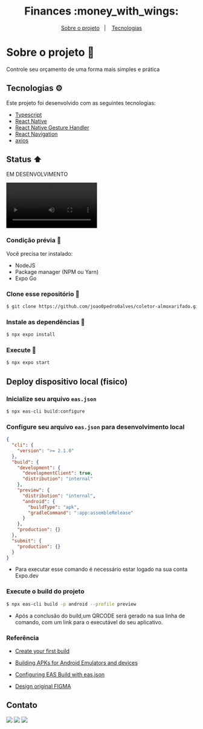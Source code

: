 <h1 align="center">
  Finances :money_with_wings:
</h1>

<p align="center">
  <a href="#sobre-o-projeto-book">Sobre o projeto</a>&nbsp;&nbsp;&nbsp;|&nbsp;&nbsp;&nbsp;
  <a href="#tecnologias-gear">Tecnologias</a>
</p>

# Sobre o projeto :book:
Controle seu orçamento de uma forma mais simples e prática

## Tecnologias :gear:

Este projeto foi desenvolvido com as seguintes tecnologias:

-   [Typescript](https://www.typescriptlang.org/)
-   [React Native](https://reactnative.dev)
-   [React Native Gesture Handler](https://yarnpkg.com/package/react-native-gesture-handler)
-   [React Navigation](https://reactnavigation.org)
-   [axios](https://yarnpkg.com/package/axios)

## Status :arrow_up:

EM DESENVOLVIMENTO

<div width=240>
  <video src='https://user-images.githubusercontent.com/78969510/196445145-56592414-234e-4a57-b2e6-6e7eb5367d20.mp4' width=240 />
</div>

### Condição prévia :pushpin:

Você precisa ter instalado:

-   NodeJS
-   Package manager (NPM ou Yarn)
-   Expo Go

### Clone esse repositório :floppy_disk:

```bash
$ git clone https://github.com/joao0pedro0alves/coletor-almoxarifado.git
```

### Instale as dependências :wrench:

```bash
$ npx expo install
```

### Execute :iphone:

```bash
$ npx expo start
```

## Deploy dispositivo local (fisico)

### Inicialize seu arquivo `eas.json`

```bash
$ npx eas-cli build:configure
```

### Configure seu arquivo `eas.json` para desenvolvimento local

```json
{
  "cli": {
    "version": ">= 2.1.0"
  },
  "build": {
    "development": {
      "developmentClient": true,
      "distribution": "internal"
    },
    "preview": {
      "distribution": "internal",
      "android": {
        "buildType": "apk",
        "gradleCommand": ":app:assembleRelease"
      }
    },
    "production": {}
  },
  "submit": {
    "production": {}
  }
}
```

- Para executar esse comando é necessário estar logado na sua conta Expo.dev

### Execute o build do projeto

```bash
$ npx eas-cli build -p android --profile preview
```

- Após a conclusão do build,um QRCODE será gerado na sua linha de comando, com um link para o executável do seu aplicativo.


### Referência

- [Create your first build](https://docs.expo.dev/build/setup/)
- [Building APKs for Android Emulators and devices](https://docs.expo.dev/build-reference/apk/)
- [Configuring EAS Build with eas.json](https://docs.expo.dev/build/eas-json/)

- [Design original FIGMA](https://www.figma.com/community/file/884441339627646663)

## Contato

<a href="https://instagram.com/joaao_alvees" target="_blank"><img src="https://img.shields.io/badge/-Instagram-%23E4405F?style=for-the-badge&logo=instagram&logoColor=white" target="_blank"></a>
<a href = "mailto:contato@joao.alves1032003@gmail.com"><img src="https://img.shields.io/badge/Gmail-D14836?style=for-the-badge&logo=gmail&logoColor=white" target="_blank"></a>
<a href="https://www.linkedin.com/in/jo%C3%A3o-pedro-alves-pereira-bb0052216/" target="_blank"><img src="https://img.shields.io/badge/-LinkedIn-%230077B5?style=for-the-badge&logo=linkedin&logoColor=white" target="_blank"></a>

</div>
